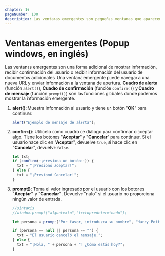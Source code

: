 ```yaml
---
chapter: 16
pageNumber: 100
description: Las ventanas emergentes son pequeñas ventanas que aparecen en la parte superior del navegador principal para proporcionar información. Se utiliza para mostrar notificaciones, alertas, cuadros de diálogo, formularios de inicio de sesión o cualquier otro contenido que deba aparecer temporalmente o en un contexto separado de la página principal.
---
```

# Ventanas emergentes (Popup windows, en inglés)

Las ventanas emergentes son una forma adicional de mostrar información, recibir confirmación del usuario o recibir información del usuario de documentos adicionales. Una ventana emergente puede navegar a una nueva URL y enviar información a la ventana de apertura. **Cuadro de alerta** (función `alert()`), **Cuadro de confirmación** (función `confirm()`) y **Cuadro de mensaje** (función `prompt()`) son las funciones globales donde podemos mostrar la información emergente.

1. **alert()**: Muestra información al usuario y tiene un botón "**OK**" para continuar.

    ```javascript
    alert("Ejemplo de mensaje de alerta");
    ```

2. **confirm()**: Utilícelo como cuadro de diálogo para confirmar o aceptar algo. Tiene los botones "**Aceptar**" y "**Cancelar**" para continuar. Si el usuario hace clic en "**Aceptar**", devuelve `true`, si hace clic en "**Cancelar**", devuelve `false`.

    ```javascript
    let txt;
    if (confirm("¡Presiona un botón!")) {
      txt = "¡Presionó Aceptar!";
    } else {
      txt = "¡Presionó Cancelar!";
    }
    ```

3. **prompt()**: Toma el valor ingresado por el usuario con los botones "**Aceptar"** y "**Cancelar"**. Devuelve "nulo" si el usuario no proporciona ningún valor de entrada.

    ```javascript
    //sintaxis
    //window.prompt("alguntexto","textopredeterminado");

    let persona = prompt("Por favor, introduzca su nombre", "Harry Potter");

    if (persona == null || persona == "") {
      txt = "El usuario canceló el mensaje.";
    } else {
      txt = "¡Hola, " + persona + "! ¿Cómo estás hoy?";
    }
    ```
